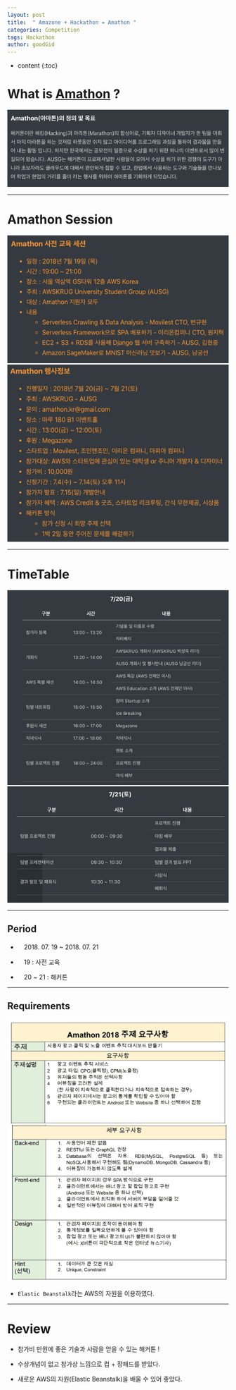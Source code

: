 ```yaml
---
layout: post
title:  " Amazone + Hackathon = Amathon "
categories: Competition
tags: Hackathon
author: goodGid
---
```

* content
{:toc}


# What is [Amathon](https://amathon.ga/) ?


![](/assets/img/competition/amathon_concept.png)




---


# Amathon Session


![](/assets/img/competition/amathon_pre_session.png)
![](/assets/img/competition/amathon_info.png)




---


# TimeTable


![](/assets/img/competition/amathon_timetable_1.png)
![](/assets/img/competition/amathon_timetable_2.png)



---


## Period

* 　2018. 07. 19 ~ 2018. 07. 21

* 　19 : 사전 교육

* 　20 ~ 21 : 해커톤 

---

## Requirements


![](/assets/img/competition/amathon_requirements_1.png)
![](/assets/img/competition/amathon_requirements_2.png)



* `Elastic Beanstalk`라는 AWS의 자원을 이용하였다.


---

# Review

* 참가비 만원에 좋은 기술과 사람을 얻을 수 있는 해커톤 !

* 수상개념이 없고 참가상 느낌으로 컵 + 장패드를 받았다.

* 새로운 AWS의 자원(Elastic Beanstalk)을 배울 수 있어 좋았다.



